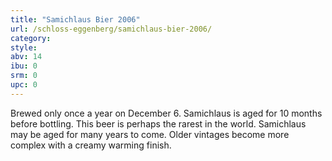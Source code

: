 ```yaml
---
title: "Samichlaus Bier 2006"
url: /schloss-eggenberg/samichlaus-bier-2006/
category: 
style: 
abv: 14
ibu: 0
srm: 0
upc: 0
---
```

Brewed only once a year on December 6. Samichlaus is aged for 10 months before bottling. This beer is perhaps the rarest in the world. Samichlaus may be aged for many years to come. Older vintages become more complex with a creamy warming finish.
